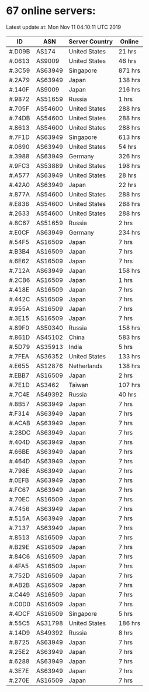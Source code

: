 # 67 online servers:

Latest update at: Mon Nov 11 04:10:11 UTC 2019

| ID | ASN | Server Country | Online |
| -- | --- | -------------- | ------ |
| #.D09B | AS174 | United States | 21 hrs |
| #.0613 | AS9009 | United States | 46 hrs |
| #.3C59 | AS63949 | Singapore | 871 hrs |
| #.2A79 | AS63949 | Japan | 138 hrs |
| #.140F | AS9009 | Japan | 216 hrs |
| #.9872 | AS51659 | Russia | 1 hrs |
| #.705F | AS54600 | United States | 288 hrs |
| #.74DB | AS54600 | United States | 288 hrs |
| #.8613 | AS54600 | United States | 288 hrs |
| #.7F1D | AS63949 | Singapore | 613 hrs |
| #.0690 | AS63949 | United States | 54 hrs |
| #.3988 | AS63949 | Germany | 326 hrs |
| #.9FC3 | AS53889 | United States | 198 hrs |
| #.A577 | AS63949 | United States | 28 hrs |
| #.42A0 | AS63949 | Japan | 22 hrs |
| #.877A | AS54600 | United States | 288 hrs |
| #.E836 | AS54600 | United States | 288 hrs |
| #.2633 | AS54600 | United States | 288 hrs |
| #.8C67 | AS51659 | Russia | 2 hrs |
| #.E0CF | AS63949 | Germany | 234 hrs |
| #.54F5 | AS16509 | Japan | 7 hrs |
| #.B3B4 | AS16509 | Japan | 7 hrs |
| #.6E62 | AS16509 | Japan | 7 hrs |
| #.712A | AS63949 | Japan | 158 hrs |
| #.2CB6 | AS16509 | Japan | 1 hrs |
| #.418E | AS16509 | Japan | 7 hrs |
| #.442C | AS16509 | Japan | 7 hrs |
| #.955A | AS16509 | Japan | 7 hrs |
| #.3E15 | AS16509 | Japan | 7 hrs |
| #.89F0 | AS50340 | Russia | 158 hrs |
| #.861D | AS45102 | China | 583 hrs |
| #.5D79 | AS35913 | India | 5 hrs |
| #.7FEA | AS36352 | United States | 133 hrs |
| #.E655 | AS12876 | Netherlands | 138 hrs |
| #.EBB7 | AS16509 | Japan | 2 hrs |
| #.7E1D | AS3462 | Taiwan | 107 hrs |
| #.7C4E | AS49392 | Russia | 40 hrs |
| #.8B57 | AS63949 | Japan | 7 hrs |
| #.F314 | AS63949 | Japan | 7 hrs |
| #.ACAB | AS63949 | Japan | 7 hrs |
| #.28DC | AS63949 | Japan | 7 hrs |
| #.404D | AS63949 | Japan | 7 hrs |
| #.66BE | AS63949 | Japan | 7 hrs |
| #.464D | AS63949 | Japan | 7 hrs |
| #.798E | AS63949 | Japan | 7 hrs |
| #.0EFB | AS63949 | Japan | 7 hrs |
| #.FC67 | AS63949 | Japan | 7 hrs |
| #.70EC | AS16509 | Japan | 7 hrs |
| #.7456 | AS63949 | Japan | 7 hrs |
| #.515A | AS63949 | Japan | 7 hrs |
| #.7137 | AS63949 | Japan | 7 hrs |
| #.8513 | AS16509 | Japan | 7 hrs |
| #.B29E | AS16509 | Japan | 7 hrs |
| #.84C6 | AS16509 | Japan | 7 hrs |
| #.4FA5 | AS16509 | Japan | 7 hrs |
| #.752D | AS16509 | Japan | 7 hrs |
| #.AB2B | AS16509 | Japan | 7 hrs |
| #.C449 | AS16509 | Japan | 7 hrs |
| #.C0D0 | AS16509 | Japan | 7 hrs |
| #.4DCF | AS16509 | Singapore | 5 hrs |
| #.55C5 | AS31798 | United States | 186 hrs |
| #.14D9 | AS49392 | Russia | 8 hrs |
| #.8725 | AS63949 | Japan | 7 hrs |
| #.25E2 | AS63949 | Japan | 7 hrs |
| #.6288 | AS63949 | Japan | 7 hrs |
| #.3E7E | AS63949 | Japan | 7 hrs |
| #.270E | AS16509 | Japan | 7 hrs |

